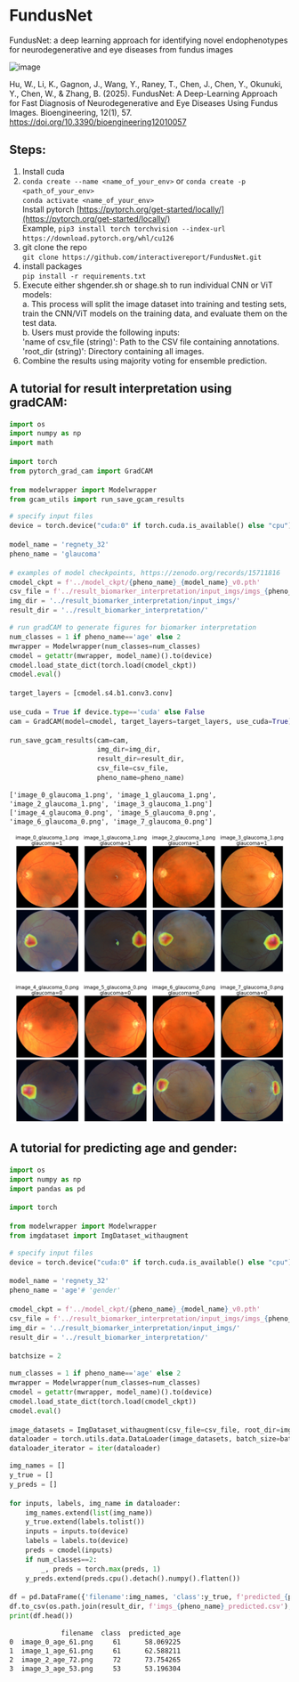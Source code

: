 # FundusNet
FundusNet: a deep learning approach for identifying novel endophenotypes for neurodegenerative and eye diseases from fundus images

![image](https://github.com/user-attachments/assets/3c3d27d1-bcca-4a54-a627-4cb654eb5b26)


Hu, W., Li, K., Gagnon, J., Wang, Y., Raney, T., Chen, J., Chen, Y., Okunuki, Y., Chen, W., & Zhang, B. (2025). FundusNet: A Deep-Learning Approach for Fast Diagnosis of Neurodegenerative and Eye Diseases Using Fundus Images. Bioengineering, 12(1), 57. https://doi.org/10.3390/bioengineering12010057

## Steps:
1. Install cuda
2. `conda create --name <name_of_your_env>`      or    `conda create -p <path_of_your_env>`\
   `conda activate <name_of_your_env>`\
   Install pytorch
   [https://pytorch.org/get-started/locally/](https://pytorch.org/get-started/locally/) \
   Example, `pip3 install torch torchvision --index-url https://download.pytorch.org/whl/cu126`
4. git clone the repo \
   `git clone https://github.com/interactivereport/FundusNet.git`
5. install packages \
   `pip install -r requirements.txt`
6. Execute either shgender.sh or shage.sh to run individual CNN or ViT models:\
   a. This process will split the image dataset into training and testing sets, train the CNN/ViT models on the training data, and evaluate them on the test data.\
   b. Users must provide the following inputs:\
    'name of csv_file (string)': Path to the CSV file containing annotations.\
    'root_dir (string)': Directory containing all images.
7. Combine the results using majority voting for ensemble prediction.

## A tutorial for result interpretation using gradCAM:

```python
import os
import numpy as np
import math

import torch
from pytorch_grad_cam import GradCAM 

from modelwrapper import Modelwrapper
from gcam_utils import run_save_gcam_results
```


```python
# specify input files
device = torch.device("cuda:0" if torch.cuda.is_available() else "cpu")

model_name = 'regnety_32'
pheno_name = 'glaucoma'

# examples of model checkpoints, https://zenodo.org/records/15711816
cmodel_ckpt = f'../model_ckpt/{pheno_name}_{model_name}_v0.pth'
csv_file = f'../result_biomarker_interpretation/input_imgs/imgs_{pheno_name}.csv'
img_dir = '../result_biomarker_interpretation/input_imgs/'
result_dir = '../result_biomarker_interpretation/'
```


```python
# run gradCAM to generate figures for biomarker interpretation
num_classes = 1 if pheno_name=='age' else 2
mwrapper = Modelwrapper(num_classes=num_classes)
cmodel = getattr(mwrapper, model_name)().to(device)
cmodel.load_state_dict(torch.load(cmodel_ckpt))
cmodel.eval()

target_layers = [cmodel.s4.b1.conv3.conv]

use_cuda = True if device.type=='cuda' else False
cam = GradCAM(model=cmodel, target_layers=target_layers, use_cuda=True)

run_save_gcam_results(cam=cam,
                      img_dir=img_dir,
                      result_dir=result_dir,
                      csv_file=csv_file,
                      pheno_name=pheno_name)
```

    ['image_0_glaucoma_1.png', 'image_1_glaucoma_1.png', 'image_2_glaucoma_1.png', 'image_3_glaucoma_1.png']
    ['image_4_glaucoma_0.png', 'image_5_glaucoma_0.png', 'image_6_glaucoma_0.png', 'image_7_glaucoma_0.png']



    
![png](result_biomarker_interpretation/glaucoma_row_1_gcam.png)
    



    
![png](result_biomarker_interpretation/glaucoma_row_2_gcam.png)
    

## A tutorial for predicting age and gender:

```python
import os
import numpy as np
import pandas as pd

import torch

from modelwrapper import Modelwrapper
from imgdataset import ImgDataset_withaugment
```


```python
# specify input files
device = torch.device("cuda:0" if torch.cuda.is_available() else "cpu")

model_name = 'regnety_32'
pheno_name = 'age'# 'gender'

cmodel_ckpt = f'../model_ckpt/{pheno_name}_{model_name}_v0.pth'
csv_file = f'../result_biomarker_interpretation/input_imgs/imgs_{pheno_name}.csv'
img_dir = '../result_biomarker_interpretation/input_imgs/'
result_dir = '../result_biomarker_interpretation/'

batchsize = 2
```


```python
num_classes = 1 if pheno_name=='age' else 2
mwrapper = Modelwrapper(num_classes=num_classes)
cmodel = getattr(mwrapper, model_name)().to(device)
cmodel.load_state_dict(torch.load(cmodel_ckpt))
cmodel.eval()

image_datasets = ImgDataset_withaugment(csv_file=csv_file, root_dir=img_dir, crop='center')
dataloader = torch.utils.data.DataLoader(image_datasets, batch_size=batchsize, num_workers=4)
dataloader_iterator = iter(dataloader)

```


```python
img_names = []
y_true = []
y_preds = []

for inputs, labels, img_name in dataloader:
    img_names.extend(list(img_name))
    y_true.extend(labels.tolist())
    inputs = inputs.to(device)
    labels = labels.to(device)
    preds = cmodel(inputs)
    if num_classes==2:
        _, preds = torch.max(preds, 1)
    y_preds.extend(preds.cpu().detach().numpy().flatten())

df = pd.DataFrame({'filename':img_names, 'class':y_true, f'predicted_{pheno_name}':y_preds})
df.to_csv(os.path.join(result_dir, f'imgs_{pheno_name}_predicted.csv'), index=False)
print(df.head())
```

                 filename  class  predicted_age
    0  image_0_age_61.png     61      58.069225
    1  image_1_age_61.png     61      62.588211
    2  image_2_age_72.png     72      73.754265
    3  image_3_age_53.png     53      53.196304

